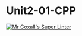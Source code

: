 # Unit2-01-CPP
[![Mr Coxall's Super Linter](https://github.com/<ICS3U-Programming-Patrice-P/Unit2-01-CPP>/workflows/Mr%20Coxall's%20Super%20Linter/badge.svg)](https://github.com/<ICS3U-Programming-Patrice-P/Unit2-01-CPP>/actions/)
